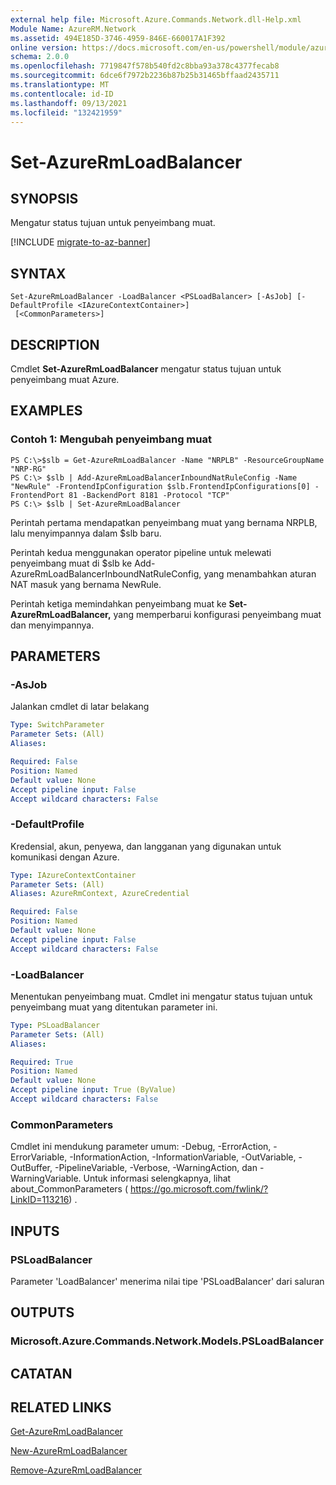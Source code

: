 ```yaml
---
external help file: Microsoft.Azure.Commands.Network.dll-Help.xml
Module Name: AzureRM.Network
ms.assetid: 494E185D-3746-4959-846E-660017A1F392
online version: https://docs.microsoft.com/en-us/powershell/module/azurerm.network/set-azurermloadbalancer
schema: 2.0.0
ms.openlocfilehash: 7719847f578b540fd2c8bba93a378c4377fecab8
ms.sourcegitcommit: 6dce6f7972b2236b87b25b31465bffaad2435711
ms.translationtype: MT
ms.contentlocale: id-ID
ms.lasthandoff: 09/13/2021
ms.locfileid: "132421959"
---
```

# Set-AzureRmLoadBalancer

## SYNOPSIS
Mengatur status tujuan untuk penyeimbang muat.

[!INCLUDE [migrate-to-az-banner](../../includes/migrate-to-az-banner.md)]

## SYNTAX

```
Set-AzureRmLoadBalancer -LoadBalancer <PSLoadBalancer> [-AsJob] [-DefaultProfile <IAzureContextContainer>]
 [<CommonParameters>]
```

## DESCRIPTION
Cmdlet **Set-AzureRmLoadBalancer** mengatur status tujuan untuk penyeimbang muat Azure.

## EXAMPLES

### Contoh 1: Mengubah penyeimbang muat
```
PS C:\>$slb = Get-AzureRmLoadBalancer -Name "NRPLB" -ResourceGroupName "NRP-RG"
PS C:\> $slb | Add-AzureRmLoadBalancerInboundNatRuleConfig -Name "NewRule" -FrontendIpConfiguration $slb.FrontendIpConfigurations[0] -FrontendPort 81 -BackendPort 8181 -Protocol "TCP"
PS C:\> $slb | Set-AzureRmLoadBalancer
```

Perintah pertama mendapatkan penyeimbang muat yang bernama NRPLB, lalu menyimpannya dalam $slb baru.

Perintah kedua menggunakan operator pipeline untuk melewati penyeimbang muat di $slb ke Add-AzureRmLoadBalancerInboundNatRuleConfig, yang menambahkan aturan NAT masuk yang bernama NewRule.

Perintah ketiga memindahkan penyeimbang muat ke **Set-AzureRmLoadBalancer,** yang memperbarui konfigurasi penyeimbang muat dan menyimpannya.

## PARAMETERS

### -AsJob
Jalankan cmdlet di latar belakang

```yaml
Type: SwitchParameter
Parameter Sets: (All)
Aliases: 

Required: False
Position: Named
Default value: None
Accept pipeline input: False
Accept wildcard characters: False
```

### -DefaultProfile
Kredensial, akun, penyewa, dan langganan yang digunakan untuk komunikasi dengan Azure.

```yaml
Type: IAzureContextContainer
Parameter Sets: (All)
Aliases: AzureRmContext, AzureCredential

Required: False
Position: Named
Default value: None
Accept pipeline input: False
Accept wildcard characters: False
```

### -LoadBalancer
Menentukan penyeimbang muat.
Cmdlet ini mengatur status tujuan untuk penyeimbang muat yang ditentukan parameter ini.

```yaml
Type: PSLoadBalancer
Parameter Sets: (All)
Aliases: 

Required: True
Position: Named
Default value: None
Accept pipeline input: True (ByValue)
Accept wildcard characters: False
```

### CommonParameters
Cmdlet ini mendukung parameter umum: -Debug, -ErrorAction, -ErrorVariable, -InformationAction, -InformationVariable, -OutVariable, -OutBuffer, -PipelineVariable, -Verbose, -WarningAction, dan -WarningVariable. Untuk informasi selengkapnya, lihat about_CommonParameters ( https://go.microsoft.com/fwlink/?LinkID=113216) .

## INPUTS

### PSLoadBalancer
Parameter 'LoadBalancer' menerima nilai tipe 'PSLoadBalancer' dari saluran

## OUTPUTS

### Microsoft.Azure.Commands.Network.Models.PSLoadBalancer

## CATATAN

## RELATED LINKS

[Get-AzureRmLoadBalancer](./Get-AzureRmLoadBalancer.md)

[New-AzureRmLoadBalancer](./New-AzureRmLoadBalancer.md)

[Remove-AzureRmLoadBalancer](./Remove-AzureRmLoadBalancer.md)


